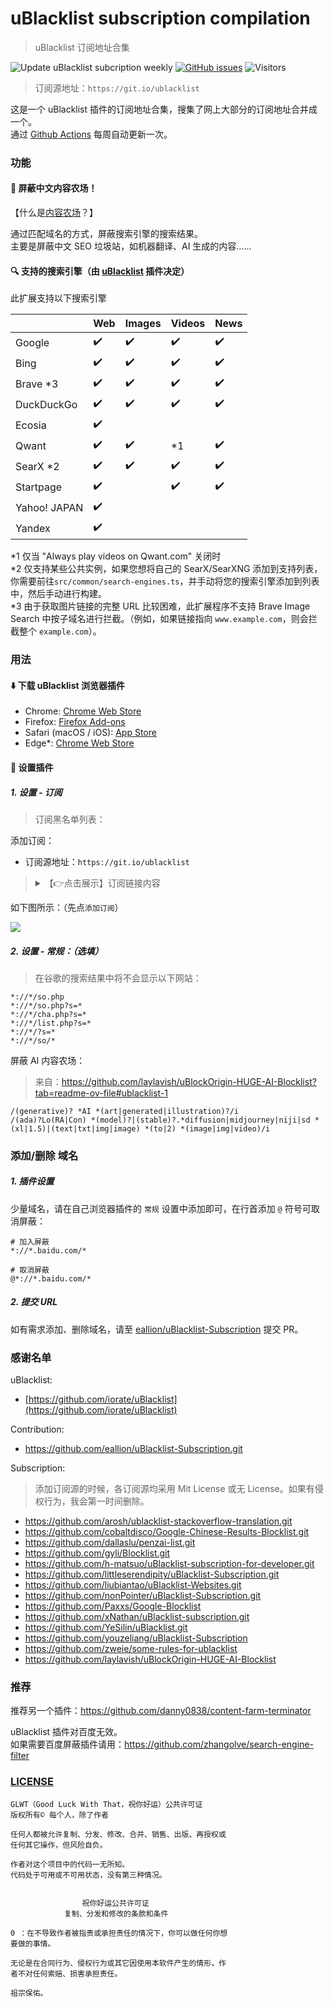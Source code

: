 # uBlacklist subscription compilation

> uBlacklist 订阅地址合集

![Update uBlacklist subcription weekly](https://github.com/eallion/uBlacklist-subscription-compilation/workflows/Update%20uBlacklist%20subcription%20weekly/badge.svg?branch=main)
[![GitHub issues](https://img.shields.io/github/issues/eallion/uBlacklist-subscription-compilation?logo=GitHub&color=4ec100&style=flat)](https://github.com/eallion/uBlacklist-subscription-compilation/issues/new/choose) ![Visitors](https://visitor-badge.laobi.icu/badge?page_id=eallion.uBlacklist-subscription-compilation)

> 订阅源地址：`https://git.io/ublacklist`  

这是一个 uBlacklist 插件的订阅地址合集，搜集了网上大部分的订阅地址合并成一个。  
通过 [Github Actions](https://github.com/eallion/uBlacklist-subscription-compilation/actions/workflows/go.yml) 每周自动更新一次。

### 功能

#### 🧱 **屏蔽中文内容农场！**

【什么是[内容农场](https://zh.wikipedia.org/wiki/%E5%85%A7%E5%AE%B9%E8%BE%B2%E5%A0%B4)？】

通过匹配域名的方式，屏蔽搜索引擎的搜索结果。  
主要是屏蔽中文 SEO 垃圾站，如机器翻译、AI 生成的内容……  

#### 🔍️ 支持的搜索引擎（由 [uBlacklist](https://github.com/iorate/ublacklist) 插件决定）

此扩展支持以下搜索引擎

|              | Web                | Images             | Videos             | News               |
| ------------ | ------------------ | ------------------ | ------------------ | ------------------ |
| Google       | :heavy_check_mark: | :heavy_check_mark: | :heavy_check_mark: | :heavy_check_mark: |
| Bing         | :heavy_check_mark: | :heavy_check_mark: | :heavy_check_mark: | :heavy_check_mark: |
| Brave \*3    | :heavy_check_mark: | :heavy_check_mark: | :heavy_check_mark: | :heavy_check_mark: |
| DuckDuckGo   | :heavy_check_mark: | :heavy_check_mark: | :heavy_check_mark: | :heavy_check_mark: |
| Ecosia       | :heavy_check_mark: |                    |                    |                    |
| Qwant        | :heavy_check_mark: | :heavy_check_mark: | \*1                | :heavy_check_mark: |
| SearX \*2    | :heavy_check_mark: | :heavy_check_mark: | :heavy_check_mark: | :heavy_check_mark: |
| Startpage    | :heavy_check_mark: |                    | :heavy_check_mark: | :heavy_check_mark: |
| Yahoo! JAPAN | :heavy_check_mark: |                    |                    |                    |
| Yandex       | :heavy_check_mark: |                    |                    |                    |

\*1 仅当 "Always play videos on Qwant.com" 关闭时<br>
\*2 仅支持某些公共实例，如果您想将自己的 SearX/SearXNG 添加到支持列表，你需要前往`src/common/search-engines.ts`，并手动将您的搜索引擎添加到列表中，然后手动进行构建。<br>
\*3 由于获取图片链接的完整 URL 比较困难，此扩展程序不支持 Brave Image Search 中按子域名进行拦截。（例如，如果链接指向 `www.example.com`，则会拦截整个 `example.com`）。

### 用法

#### ⬇️ 下载 uBlacklist 浏览器插件

- Chrome: [Chrome Web Store](https://chrome.google.com/webstore/detail/ublacklist/pncfbmialoiaghdehhbnbhkkgmjanfhe)
- Firefox: [Firefox Add-ons](https://addons.mozilla.org/en-US/firefox/addon/ublacklist/)
- Safari (macOS / iOS): [App Store](https://apps.apple.com/us/app/ublacklist-for-safari/id1547912640)
- Edge*: [Chrome Web Store](https://chrome.google.com/webstore/detail/ublacklist/pncfbmialoiaghdehhbnbhkkgmjanfhe)

#### 🔧 设置插件

##### 1. 设置 - 订阅

> 订阅黑名单列表：

添加订阅：

- 订阅源地址：`https://git.io/ublacklist`  

<blockquote>
<details>
    <summary>【👉点击展示】订阅链接内容</summary>
<br />

`https://git.io/ublacklist` 的完整内容如下：

```bash
# curl -I https://git.io/ublacklist

# HTTP/1.1 301 Moved Permanently
# cache-control: public, max-age=31536000, immutable
# x-lru-cache: HIT
location: https://raw.githubusercontent.com/eallion/uBlacklist-subscription-compilation/main/uBlacklist.txt
# content-length: 0
# date: 
# x-github-backend: Kubernetes
# x-github-request-id: 
```

复制订阅长链接：

```bash
https://raw.githubusercontent.com/eallion/uBlacklist-subscription-compilation/main/uBlacklist.txt
```

</details>

</blockquote>

如下图所示：（先点`添加订阅`）

![](tools/x2yWi62OWl.png)

##### 2. 设置 - 常规：（选填）

> 在谷歌的搜索结果中将不会显示以下网站：

```
*://*/so.php
*://*/so.php?s=*
*://*/cha.php?s=*
*://*/list.php?s=*
*://*/?s=*
*://*/so/*
```

屏蔽 AI 内容农场：

> 来自：https://github.com/laylavish/uBlockOrigin-HUGE-AI-Blocklist?tab=readme-ov-file#ublacklist-1

```
/(generative)? *AI *(art|generated|illustration)?/i
/(ada)?Lo(RA|Con) *(model)?|(stable)?.*diffusion|midjourney|niji|sd *(xl|1.5)|(text|txt|img|image) *(to|2) *(image|img|video)/i
```

### 添加/删除 域名

##### 1. 插件设置

少量域名，请在自己浏览器插件的 `常规` 设置中添加即可，在行首添加 `@` 符号可取消屏蔽：

```
# 加入屏蔽
*://*.baidu.com/*

# 取消屏蔽
@*://*.baidu.com/*
```

##### 2. 提交 URL

如有需求添加、删除域名，请至 [eallion/uBlacklist-Subscription](https://github.com/eallion/uBlacklist-Subscription) 提交 PR。  

### 感谢名单

uBlacklist:

- [https://github.com/iorate/uBlacklist](https://github.com/iorate/uBlacklist)

Contribution:

- https://github.com/eallion/uBlacklist-Subscription.git

Subscription:

> 添加订阅源的时候，各订阅源均采用 Mit License 或无 License。如果有侵权行为，我会第一时间删除。

- https://github.com/arosh/ublacklist-stackoverflow-translation.git
- https://github.com/cobaltdisco/Google-Chinese-Results-Blocklist.git
- https://github.com/dallaslu/penzai-list.git
- https://github.com/gyli/Blocklist.git
- https://github.com/h-matsuo/uBlacklist-subscription-for-developer.git
- https://github.com/littleserendipity/uBlacklist-Subscription.git
- https://github.com/liubiantao/uBlacklist-Websites.git
- https://github.com/nonPointer/uBlacklist-Subscription.git
- https://github.com/Paxxs/Google-Blocklist
- https://github.com/xNathan/uBlacklist-subscription.git
- https://github.com/YeSilin/uBlacklist.git
- https://github.com/youzeliang/uBlacklist-Subscription
- https://github.com/zweie/some-rules-for-ublacklist
- https://github.com/laylavish/uBlockOrigin-HUGE-AI-Blocklist

### 推荐

推荐另一个插件：<https://github.com/danny0838/content-farm-terminator>

uBlacklist 插件对百度无效。  
如果需要百度屏蔽插件请用：<https://github.com/zhangolve/search-engine-filter>  

### [LICENSE](https://github.com/me-shaon/GLWTPL)

```
GLWT（Good Luck With That，祝你好运）公共许可证
版权所有© 每个人，除了作者

任何人都被允许复制、分发、修改、合并、销售、出版、再授权或
任何其它操作，但风险自负。

作者对这个项目中的代码一无所知。
代码处于可用或不可用状态，没有第三种情况。


                祝你好运公共许可证
            复制、分发和修改的条款和条件

0 ：在不导致作者被指责或承担责任的情况下，你可以做任何你想
要做的事情。

无论是在合同行为、侵权行为或其它因使用本软件产生的情形，作
者不对任何索赔、损害承担责任。

祖宗保佑。
```
